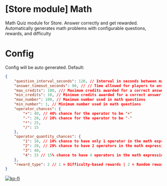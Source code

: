 # [Store module] Math
Math Quiz module for Store. Answer correctly and get rewarded. Automatically generates math problems with configurable questions, rewards, and difficulty

# Config
Config will be auto generated. Default:
```json 
{
    "question_interval_seconds": 120, // Interval in seconds between math questions
    "answer_timeout_seconds": 90, // // Time allowed for players to answer (in seconds)
    "max_credits": 100, /// Maximum credits awarded for a correct answer
    "min_credits": 10, // Minimum credits awarded for a correct answer
    "max_number": 100, // Maximum number used in math questions
    "min_number": 1, // Minimum number used in math questions
    "operator_chances": { 
        "+": 40, // 40% chance for the operator to be "+"
        "-": 20, // 20% chance for the operator to be "-"
        "*": 25,
        "/": 15
    },
    "operator_quantity_chances": {
        "1": 10, // 10% chance to have only 1 operator in the math expression
        "2": 20, // 20% chance to have 2 operators in the math expression
        "3": 40,
        "4": 15 // 15% chance to have 4 operators in the math expression, can add more
    },
    "reward_type": 2 // 1 = Difficulty-based rewards | 2 = Random rewards
}
```
[![ko-fi](https://ko-fi.com/img/githubbutton_sm.svg)](https://ko-fi.com/L4L611665R)

